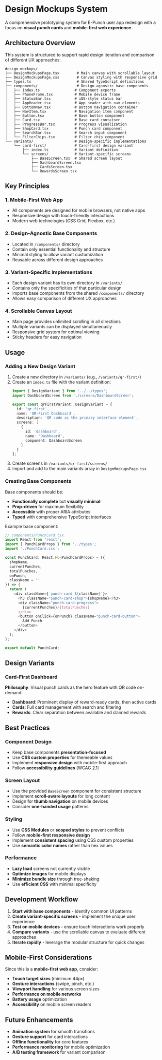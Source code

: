 # Design Mockups System

A comprehensive prototyping system for E-Punch user app redesign with a focus on **visual punch cards** and **mobile-first web experience**.

## Architecture Overview

This system is structured to support rapid design iteration and comparison of different UX approaches:

```
design-mockups/
├── DesignMockupsPage.tsx        # Main canvas with scrollable layout
├── DesignMockupsPage.css        # Canvas styling with responsive grid
├── types.ts                     # Shared TypeScript definitions
├── components/                  # Design-agnostic base components
│   ├── index.ts                # Component exports
│   ├── PhoneFrame.tsx          # Mobile device frame
│   ├── StatusBar.tsx           # iOS-style status bar
│   ├── AppHeader.tsx           # App header with nav elements
│   ├── BottomNav.tsx           # Bottom navigation container
│   ├── NavItem.tsx             # Navigation item component
│   ├── Button.tsx              # Base button component
│   ├── Card.tsx                # Base card container
│   ├── ProgressBar.tsx         # Progress visualization
│   ├── ShopCard.tsx            # Punch card component
│   ├── SearchBar.tsx           # Search input component
│   └── FilterChips.tsx         # Filter chip component
└── variants/                   # Design-specific implementations
    └── card-first/             # Card-first design variant
        ├── index.ts            # Variant definition
        └── screens/            # Variant-specific screens
            ├── BaseScreen.tsx  # Shared screen layout
            ├── DashboardScreen.tsx
            ├── CardsScreen.tsx
            └── RewardsScreen.tsx
```

## Key Principles

### 1. **Mobile-First Web App**
- All components are designed for mobile browsers, not native apps
- Responsive design with touch-friendly interactions
- Modern web technologies (CSS Grid, Flexbox, etc.)

### 2. **Design-Agnostic Base Components**
- Located in `/components/` directory
- Contain only essential functionality and structure
- Minimal styling to allow variant customization
- Reusable across different design approaches

### 3. **Variant-Specific Implementations**
- Each design variant has its own directory in `/variants/`
- Contains only the specificities of that particular design
- Imports base components from the shared `/components/` directory
- Allows easy comparison of different UX approaches

### 4. **Scrollable Canvas Layout**
- Main page provides unlimited scrolling in all directions
- Multiple variants can be displayed simultaneously
- Responsive grid system for optimal viewing
- Sticky headers for easy navigation

## Usage

### Adding a New Design Variant

1. Create a new directory in `/variants/` (e.g., `/variants/qr-first/`)
2. Create an `index.ts` file with the variant definition:
   ```typescript
   import { DesignVariant } from '../../types';
   import DashboardScreen from './screens/DashboardScreen';
   
   export const qrFirstVariant: DesignVariant = {
     id: 'qr-first',
     name: 'QR-First Dashboard',
     description: 'QR code as the primary interface element',
     screens: [
       {
         id: 'dashboard',
         name: 'Dashboard',
         component: DashboardScreen
       }
     ]
   };
   ```
3. Create screens in `/variants/qr-first/screens/`
4. Import and add to the main variants array in `DesignMockupsPage.tsx`

### Creating Base Components

Base components should be:
- **Functionally complete** but **visually minimal**
- **Prop-driven** for maximum flexibility
- **Accessible** with proper ARIA attributes
- **Typed** with comprehensive TypeScript interfaces

Example base component:
```typescript
// components/PunchCard.tsx
import React from 'react';
import { PunchCardProps } from '../types';
import './PunchCard.css';

const PunchCard: React.FC<PunchCardProps> = ({ 
  shopName, 
  currentPunches, 
  totalPunches,
  onPunch,
  className = ''
}) => {
  return (
    <div className={`punch-card ${className}`}>
      <h3 className="punch-card-shop">{shopName}</h3>
      <div className="punch-card-progress">
        {currentPunches}/{totalPunches}
      </div>
      <button onClick={onPunch} className="punch-card-button">
        Add Punch
      </button>
    </div>
  );
};

export default PunchCard;
```

## Design Variants

### Card-First Dashboard
**Philosophy**: Visual punch cards as the hero feature with QR code on-demand
- **Dashboard**: Prominent display of reward-ready cards, then active cards
- **Cards**: Full card management with search and filtering
- **Rewards**: Clear separation between available and claimed rewards

## Best Practices

### Component Design
- Keep base components **presentation-focused**
- Use **CSS custom properties** for themeable values
- Implement **responsive design** with mobile-first approach
- Follow **accessibility guidelines** (WCAG 2.1)

### Screen Layout
- Use the provided `BaseScreen` component for consistent structure
- Implement **scroll-aware layouts** for long content
- Design for **thumb navigation** on mobile devices
- Consider **one-handed usage** patterns

### Styling
- Use **CSS Modules** or **scoped styles** to prevent conflicts
- Follow **mobile-first responsive design**
- Implement **consistent spacing** using CSS custom properties
- Use **semantic color names** rather than hex values

### Performance
- **Lazy load** screens not currently visible
- **Optimize images** for mobile displays
- **Minimize bundle size** through tree-shaking
- Use **efficient CSS** with minimal specificity

## Development Workflow

1. **Start with base components** - identify common UI patterns
2. **Create variant-specific screens** - implement the unique user experience
3. **Test on mobile devices** - ensure touch interactions work properly
4. **Compare variants** - use the scrollable canvas to evaluate different approaches
5. **Iterate rapidly** - leverage the modular structure for quick changes

## Mobile-First Considerations

Since this is a **mobile-first web app**, consider:
- **Touch target sizes** (minimum 44px)
- **Gesture interactions** (swipe, pinch, etc.)
- **Viewport handling** for various screen sizes
- **Performance on mobile networks**
- **Battery usage** optimization
- **Accessibility** on mobile screen readers

## Future Enhancements

- **Animation system** for smooth transitions
- **Gesture support** for card interactions
- **Offline functionality** for core features
- **Performance monitoring** for mobile optimization
- **A/B testing framework** for variant comparison
